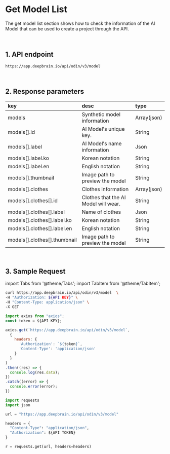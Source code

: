 # Get Model List

The get model list section shows how to check the information of the AI Model that can be used to create a project through the API.

<br/>

## 1. API endpoint

```http
https://app.deepbrain.io/api/odin/v3/model
```

<br/>

## 2. Response parameters

|key|desc|type|
|:---|:---|:---|
|models|Synthetic model information|Array(json)|
|models[].id|AI Model's unique key.|String|
|models[].label|AI Model's name information|Json|
|models[].label.ko|Korean notation|String|
|models[].label.en|English notation|String|
|models[].thumbnail|Image path to preview the model|String|
|models[].clothes|Clothes information|Array(json)|
|models[].clothes[].id|Clothes that the AI Model will wear.|String|
|models[].clothes[].label|Name of clothes|Json|
|models[].clothes[].label.ko|Korean notation|String|
|models[].clothes[].label.en|English notation|String|
|models[].clothes[].thumbnail|Image path to preview the model|String|

<br/>


## 3. Sample Request

import Tabs from '@theme/Tabs';
import TabItem from '@theme/TabItem';

<Tabs>
<TabItem value="curl" label="cURL">

```bash
curl https://app.deepbrain.io/api/odin/v3/model  \
-H "Authorization: ${API KEY}" \
-H "Content-Type: application/json" \
-X GET
```

</TabItem>
<TabItem value="js" label="Node.js">

```js
import axios from "axios"; 
const token = ${API KEY};

axios.get(`https://app.deepbrain.io/api/odin/v3/model`, 
  {
    headers: {
      'Authorization': `${token}`,
      'Content-Type': 'application/json'
    }
  }
)
.then((res) => {
  console.log(res.data);
})
.catch((error) => {
  console.error(error);
})
```

</TabItem>
<TabItem value="py" label="Python">

```py
import requests
import json

url = "https://app.deepbrain.io/api/odin/v3/model"

headers = {
  "Content-Type": "application/json",
  "Authorization": ${API TOKEN}
}

r = requests.get(url, headers=headers)
```

</TabItem>
</Tabs>
